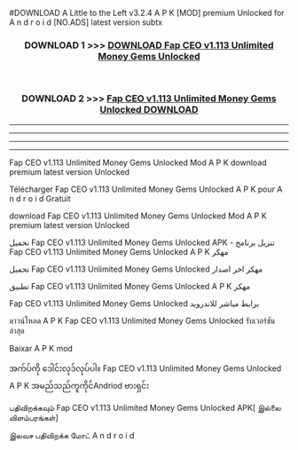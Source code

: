 #DOWNLOAD A Little to the Left v3.2.4 A P K [MOD] premium Unlocked for A n d r o i d [NO.ADS] latest version subtx 



<div align="center">

<h3>DOWNLOAD 1 >>> <a href="https://downloadmod1.web.app/?judul=Fap CEO v1.113 Unlimited Money Gems Unlocked ">DOWNLOAD Fap CEO v1.113 Unlimited Money Gems Unlocked </a></h3><br>

<h3>DOWNLOAD 2 >>> <a href="https://downloadmod1.web.app/?judul=Fap CEO v1.113 Unlimited Money Gems Unlocked ">Fap CEO v1.113 Unlimited Money Gems Unlocked  DOWNLOAD </a></h3>

</div>


----------------------------------------------------------

----------------------------------------------------------

----------------------------------------------------------

----------------------------------------------------------


Fap CEO v1.113 Unlimited Money Gems Unlocked  Mod A P K download premium latest version Unlocked

Télécharger Fap CEO v1.113 Unlimited Money Gems Unlocked  A P K pour A n d r o i d Gratuit

download Fap CEO v1.113 Unlimited Money Gems Unlocked  Mod A P K premium latest version Unlocked

تحميل Fap CEO v1.113 Unlimited Money Gems Unlocked  APK - تنزيل برنامج Fap CEO v1.113 Unlimited Money Gems Unlocked  A P K مهكر

تحميل Fap CEO v1.113 Unlimited Money Gems Unlocked  مهكر اخر اصدار

تطبيق Fap CEO v1.113 Unlimited Money Gems Unlocked  A P K مهكر

Fap CEO v1.113 Unlimited Money Gems Unlocked  برابط مباشر للاندرويد

ดาวน์โหลด A P K Fap CEO v1.113 Unlimited Money Gems Unlocked  รับเวอร์ชันล่าสุด

Baixar A P K mod

အက်ပ်ကို ဒေါင်းလုဒ်လုပ်ပါ။ Fap CEO v1.113 Unlimited Money Gems Unlocked  A P K အမည်သည်ကူကိုင်Andriod ဗားရှင်း

பதிவிறக்கவும் Fap CEO v1.113 Unlimited Money Gems Unlocked  APK[ இல்லை விளம்பரங்கள்] 
 
இலவச பதிவிறக்க மோட் A n d r o i d




